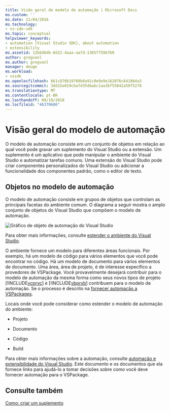 ```yaml
---
title: Visão geral do modelo de automação | Microsoft Docs
ms.custom: ''
ms.date: 11/04/2016
ms.technology:
- vs-ide-sdk
ms.topic: conceptual
helpviewer_keywords:
- automation [Visual Studio SDK], about automation
- extensibility
ms.assetid: 12b6d6db-0d22-4aaa-aa7d-1365f759b7b0
author: gregvanl
ms.author: gregvanl
manager: douge
ms.workload:
- vssdk
ms.openlocfilehash: 661c870b19760b8a91c0e9e9e162076c641864a3
ms.sourcegitcommit: 3dd15e019cba7d35dbabc1aa3bf55842a59f5278
ms.translationtype: MT
ms.contentlocale: pt-BR
ms.lasthandoff: 09/19/2018
ms.locfileid: "46370686"
---
```

# <a name="automation-model-overview"></a>Visão geral do modelo de automação
O modelo de automação consiste em um conjunto de objetos em relação ao qual você pode gravar um suplemento do Visual Studio ou a extensão. Um suplemento é um aplicativo que pode manipular o ambiente do Visual Studio e automatizar tarefas comuns. Uma extensão do Visual Studio pode criar componentes personalizados do Visual Studio ou adicionar a funcionalidade dos componentes padrão, como o editor de texto.  
  
## <a name="objects-in-the-automation-model"></a>Objetos no modelo de automação  
 O modelo de automação consiste em grupos de objetos que controlam as principais facetas do ambiente comum. O diagrama a seguir mostra o amplo conjunto de objetos do Visual Studio que compõem o modelo de automação.  
  
 ![Gráfico de objeto de automação do Visual Studio](../../extensibility/internals/media/vsvisualstudioautomationobjectchart.gif "vsVisualStudioAutomationObjectChart")  
  
 Para obter mais informações, consulte [estender o ambiente do Visual Studio](https://msdn.microsoft.com/Library/4173a963-7ac7-4966-9bb7-e28a9d9f6792).  
  
 O ambiente fornece um modelo para diferentes áreas funcionais. Por exemplo, há um modelo de código para vários elementos que você pode encontrar no código. Há um modelo de documento para vários elementos de documento. Uma área, área de projeto, é de interesse específico a provedores de VSPackage. Você provavelmente desejará contribuir para o modelo de automação da mesma forma como seus novos tipos de projeto [!INCLUDE[vcprvc](../../code-quality/includes/vcprvc_md.md)] e [!INCLUDE[vbprvb](../../code-quality/includes/vbprvb_md.md)] contribuem para o modelo de automação. Se o processo é descrito na [fornecer automação a VSPackages](../../extensibility/internals/providing-automation-for-vspackages.md).  
  
 Locais onde você pode considerar como estender o modelo de automação do ambiente:  
  
-   Projeto  
  
-   Documento  
  
-   Código  
  
-   Build  

  
Para obter mais informações sobre a automação, consulte [automação e extensibilidade do Visual Studio](../extensibility-in-visual-studio.md). Este documento e os documentos que ela fornece links para ajudá-lo a tomar decisões sobre como você deve fornecer automação para o VSPackage.  
  
## <a name="see-also"></a>Consulte também  
 [Como: criar um suplemento](https://msdn.microsoft.com/Library/50be56d2-e3a5-4cd2-8569-2a0666b268ce)